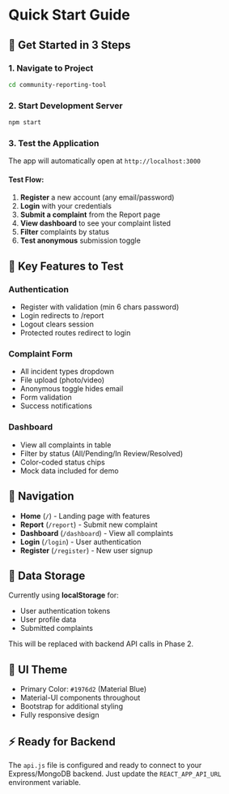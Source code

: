 # Quick Start Guide

## 🚀 Get Started in 3 Steps

### 1. Navigate to Project
```bash
cd community-reporting-tool
```

### 2. Start Development Server
```bash
npm start
```

### 3. Test the Application

The app will automatically open at `http://localhost:3000`

#### Test Flow:
1. **Register** a new account (any email/password)
2. **Login** with your credentials
3. **Submit a complaint** from the Report page
4. **View dashboard** to see your complaint listed
5. **Filter** complaints by status
6. **Test anonymous** submission toggle

## 🎯 Key Features to Test

### Authentication
- Register with validation (min 6 chars password)
- Login redirects to /report
- Logout clears session
- Protected routes redirect to login

### Complaint Form
- All incident types dropdown
- File upload (photo/video)
- Anonymous toggle hides email
- Form validation
- Success notifications

### Dashboard
- View all complaints in table
- Filter by status (All/Pending/In Review/Resolved)
- Color-coded status chips
- Mock data included for demo

## 📱 Navigation

- **Home** (`/`) - Landing page with features
- **Report** (`/report`) - Submit new complaint
- **Dashboard** (`/dashboard`) - View all complaints
- **Login** (`/login`) - User authentication
- **Register** (`/register`) - New user signup

## 💾 Data Storage

Currently using **localStorage** for:
- User authentication tokens
- User profile data
- Submitted complaints

This will be replaced with backend API calls in Phase 2.

## 🎨 UI Theme

- Primary Color: `#1976d2` (Material Blue)
- Material-UI components throughout
- Bootstrap for additional styling
- Fully responsive design

## ⚡ Ready for Backend

The `api.js` file is configured and ready to connect to your Express/MongoDB backend. Just update the `REACT_APP_API_URL` environment variable.
